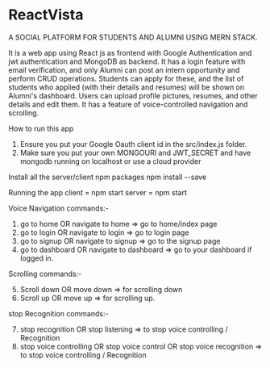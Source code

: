 # ReactVista

A SOCIAL PLATFORM FOR STUDENTS AND ALUMNI USING MERN STACK.

It is a web app using React js as frontend with Google Authentication and jwt authentication and MongoDB as backend. It has a login feature with email verification, and only Alumni can post an intern opportunity and perform CRUD operations. Students can apply for these, and the list of students who applied (with their details and resumes) will be shown on Alumni's dashboard. Users can upload profile pictures, resumes, and other details and edit them. It has a feature of voice-controlled navigation and scrolling.

How to run this app
1. Ensure you put your Google Oauth client id in the src/index.js folder.
2. Make sure you put your own MONGOURI and JWT_SECRET and have mongodb running on localhost or use a cloud provider

Install all the server/client npm packages npm install --save

Running the app client = npm start server = npm start

Voice Navigation commands:-
1. go to home OR navigate to home => go to home/index page
2. go to login OR navigate to login => go to login page
3. go to signup OR navigate to signup => go to the signup page
4. go to dashboard OR navigate to dashboard => go to your dashboard if logged in.

Scrolling commands:-

5. Scroll down OR move down => for scrolling down
6. Scroll up OR move up => for scrolling up.

stop Recognition commands:-

7. stop recognition OR stop listening => to stop voice controlling / Recognition
8. stop voice controlling OR stop voice control OR stop voice recognition => to stop voice controlling / Recognition
